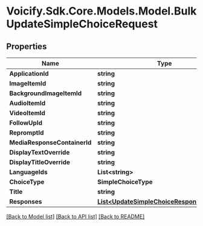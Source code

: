 # Voicify.Sdk.Core.Models.Model.BulkUpdateSimpleChoiceRequest
## Properties

Name | Type | Description | Notes
------------ | ------------- | ------------- | -------------
**ApplicationId** | **string** |  | 
**ImageItemId** | **string** |  | [optional] 
**BackgroundImageItemId** | **string** |  | [optional] 
**AudioItemId** | **string** |  | [optional] 
**VideoItemId** | **string** |  | [optional] 
**FollowUpId** | **string** |  | [optional] 
**RepromptId** | **string** |  | [optional] 
**MediaResponseContainerId** | **string** |  | [optional] 
**DisplayTextOverride** | **string** |  | [optional] 
**DisplayTitleOverride** | **string** |  | [optional] 
**LanguageIds** | **List&lt;string&gt;** |  | [optional] 
**ChoiceType** | **SimpleChoiceType** |  | 
**Title** | **string** |  | 
**Responses** | [**List&lt;UpdateSimpleChoiceResponseRequest&gt;**](UpdateSimpleChoiceResponseRequest.md) |  | 

[[Back to Model list]](../README.md#documentation-for-models) [[Back to API list]](../README.md#documentation-for-api-endpoints) [[Back to README]](../README.md)

